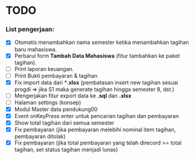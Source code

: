 # TODO

### List pengerjaan:
- [x] Otomatis menambahkan nama semester ketika menambahkan tagihan baru mahasiswa.
- [x] Perbarui form **Tambah Data Mahasiswa** (fitur tambahkan ke paket tagihan).
- [ ] Print laporan keuangan.
- [ ] Print Bukti pembayaran & tagihan
- [x] Fix import data dari ***.xlsx** (pembatasan insert new tagihan sesuai progdi => jika S1 maka generate tagihan hingga semester 8, dst.)
- [ ] Mengerjakan fitur export data ke **.sql** dan **.xlsx**
- [ ] Halaman settings (konsep)
- [x] Modul Master data pendukung00
- [x] Event onKeyPress enter untuk pencarian tagihan dan pembayaran
- [x] Show total tagihan dari semua semester
- [x] Fix pembayaran (jika pembayaran melebihi nominal item tagihan, pembayaran ditolak)
- [x] Fix pembayaran (jika total pembayaran yang telah direcord >= total tagihan, set status tagihan menjadi lunas)
